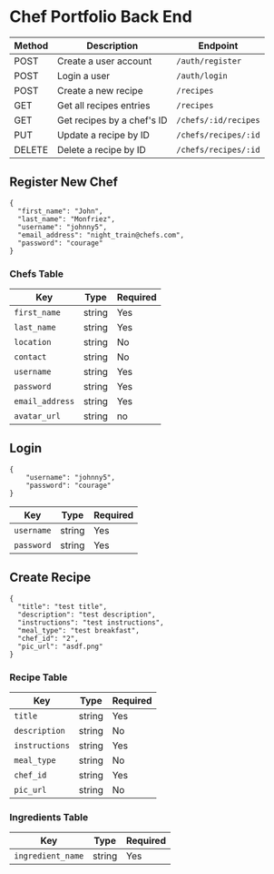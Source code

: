 # Chef Portfolio Back End

| Method | Description                | Endpoint             |
| ------ | -------------------------- | -------------------- |
| POST   | Create a user account      | `/auth/register`     |
| POST   | Login a user               | `/auth/login`        |
| POST   | Create a new recipe        | `/recipes`           |
| GET    | Get all recipes entries    | `/recipes`           |
| GET    | Get recipes by a chef's ID | `/chefs/:id/recipes` |
| PUT    | Update a recipe by ID      | `/chefs/recipes/:id` |
| DELETE | Delete a recipe by ID      | `/chefs/recipes/:id` |

## Register New Chef

```
{
  "first_name": "John",
  "last_name": "Monfriez",
  "username": "johnny5",
  "email_address": "night_train@chefs.com",
  "password": "courage"
}
```

### Chefs Table

| Key             | Type   | Required |
| --------------- | ------ | -------- |
| `first_name`    | string | Yes      |
| `last_name`     | string | Yes      |
| `location`      | string | No       |
| `contact`       | string | No       |
| `username`      | string | Yes      |
| `password`      | string | Yes      |
| `email_address` | string | Yes      |
| `avatar_url`    | string | no       |

## Login

```
{
    "username": "johnny5",
    "password": "courage"
}
```

| Key        | Type   | Required |
| ---------- | ------ | -------- |
| `username` | string | Yes      |
| `password` | string | Yes      |

## Create Recipe

```
{
  "title": "test title",
  "description": "test description",
  "instructions": "test instructions",
  "meal_type": "test breakfast",
  "chef_id": "2",
  "pic_url": "asdf.png"
}
```

### Recipe Table

| Key            | Type   | Required |
| -------------- | ------ | -------- |
| `title`        | string | Yes      |
| `description`  | string | No       |
| `instructions` | string | Yes      |
| `meal_type`    | string | No       |
| `chef_id`      | string | Yes      |
| `pic_url`      | string | No       |

### Ingredients Table

| Key               | Type   | Required |
| ----------------- | ------ | -------- |
| `ingredient_name` | string | Yes      |
